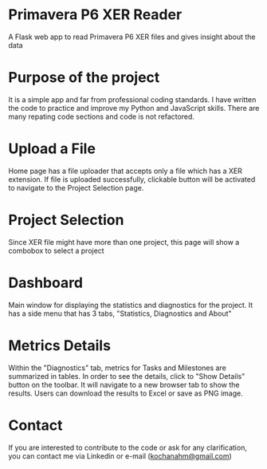 # Primavera P6 XER Reader
A Flask web app to read Primavera P6 XER files and gives insight about the data

# Purpose of the project
It is a simple app and far from professional coding standards. I have written the code to practice and improve my Python and JavaScript skills. There are many repating code sections and code is not refactored.

# Upload a File
Home page has a file uploader that accepts only a file which has a XER extension. If file is uploaded successfully, clickable button will be activated to navigate to the Project Selection page.

# Project Selection
Since XER file might have more than one project, this page will show a combobox to select a project

# Dashboard
Main window for displaying the statistics and diagnostics for the project. It has a side menu that has 3 tabs, "Statistics, Diagnostics and About"

# Metrics Details
Within the "Diagnostics" tab, metrics for Tasks and Milestones are summarized in tables. In order to see the details, click to "Show Details" button on the toolbar. It will navigate to a new browser tab to show the results. Users can download the results to Excel or save as PNG image.

# Contact
If you are interested to contribute to the code or ask for any clarification, you can contact me via Linkedin or e-mail (kochanahm@gmail.com)
